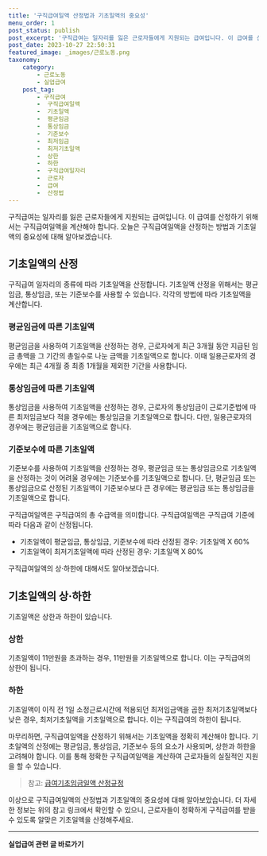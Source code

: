 ```yaml
---
title: '구직급여일액 산정법과 기초일액의 중요성'
menu_order: 1
post_status: publish
post_excerpt: '구직급여는 일자리를 잃은 근로자들에게 지원되는 급여입니다. 이 급여를 산정하기 위해서는 구직급여일액을 계산해야 합니다. 오늘은 구직급여일액을 산정하는 방법과 기초일액의 중요성에 대해 알아보겠습니다.'
post_date: 2023-10-27 22:50:31
featured_image: _images/근로노동.png
taxonomy:
    category:
        - 근로노동
        - 실업급여
    post_tag:
        - 구직급여
        -  구직급여일액
        -  기초일액
        -  평균임금
        -  통상임금
        -  기준보수
        -  최저임금
        -  최저기초일액
        -  상한
        -  하한
        -  구직급여일자리
        -  근로자
        -  급여
        -  산정법
---
```



구직급여는 일자리를 잃은 근로자들에게 지원되는 급여입니다. 이 급여를 산정하기 위해서는 구직급여일액을 계산해야 합니다. 오늘은 구직급여일액을 산정하는 방법과 기초일액의 중요성에 대해 알아보겠습니다.

## 기초일액의 산정

구직급여 일자리의 종류에 따라 기초일액을 산정합니다. 기초일액 산정을 위해서는 평균임금, 통상임금, 또는 기준보수를 사용할 수 있습니다. 각각의 방법에 따라 기초일액을 계산합니다.

### 평균임금에 따른 기초일액

평균임금을 사용하여 기초일액을 산정하는 경우, 근로자에게 최근 3개월 동안 지급된 임금 총액을 그 기간의 총일수로 나눈 금액을 기초일액으로 합니다. 이때 일용근로자의 경우에는 최근 4개월 중 최종 1개월을 제외한 기간을 사용합니다.

### 통상임금에 따른 기초일액

통상임금을 사용하여 기초일액을 산정하는 경우, 근로자의 통상임금이 근로기준법에 따른 최저임금보다 적을 경우에는 통상임금을 기초일액으로 합니다. 다만, 일용근로자의 경우에는 평균임금을 기초일액으로 합니다.

### 기준보수에 따른 기초일액

기준보수를 사용하여 기초일액을 산정하는 경우, 평균임금 또는 통상임금으로 기초일액을 산정하는 것이 어려울 경우에는 기준보수를 기초일액으로 합니다. 단, 평균임금 또는 통상임금으로 산정된 기초일액이 기준보수보다 큰 경우에는 평균임금 또는 통상임금을 기초일액으로 합니다.

구직급여일액은 구직급여의 총 수급액을 의미합니다. 구직급여일액은 구직급여 기준에 따라 다음과 같이 산정됩니다.

- 기초일액이 평균임금, 통상임금, 기준보수에 따라 산정된 경우: 기초일액 X 60%
- 기초일액이 최저기초일액에 따라 산정된 경우: 기초일액 X 80%

구직급여일액의 상·하한에 대해서도 알아보겠습니다.

## 기초일액의 상·하한

기초일액은 상한과 하한이 있습니다.

### 상한

기초일액이 11만원을 초과하는 경우, 11만원을 기초일액으로 합니다. 이는 구직급여의 상한이 됩니다.

### 하한

기초일액이 이직 전 1일 소정근로시간에 적용되던 최저임금액을 곱한 최저기초일액보다 낮은 경우, 최저기초일액을 기초일액으로 합니다. 이는 구직급여의 하한이 됩니다.

마무리하면, 구직급여일액을 산정하기 위해서는 기초일액을 정확히 계산해야 합니다. 기초일액의 산정에는 평균임금, 통상임금, 기준보수 등의 요소가 사용되며, 상한과 하한을 고려해야 합니다. 이를 통해 정확한 구직급여일액을 계산하여 근로자들의 실질적인 지원을 할 수 있습니다.

> 참고: [급여기초임금일액 산정규정](링크)

이상으로 구직급여일액의 산정법과 기초일액의 중요성에 대해 알아보았습니다. 더 자세한 정보는 위의 참고 링크에서 확인할 수 있으니, 근로자들이 정확하게 구직급여를 받을 수 있도록 알맞은 기초일액을 산정해주세요.
<!-- wp:separator -->
<hr class="wp-block-separator has-alpha-channel-opacity"/>
<!-- /wp:separator -->

<!-- wp:group {"backgroundColor":"base","layout":{"type":"constrained"}} -->
<div class="wp-block-group has-base-background-color has-background"><!-- wp:paragraph {"align":"center","fontSize":"medium"} -->
<p class="has-text-align-center has-large-font-size"><strong>실업급여 관련 글 바로가기</strong></p>
<!-- /wp:paragraph -->


<!-- wp:latest-posts
{"categories":[{"id":10977,"count":19,"description":"","link":"https://uknowlaw.com/category/%ec%8b%a4%ec%97%85%ea%b8%89%ec%97%ac/","name":"실업급여","slug":"실업급여","taxonomy":"category","parent":0,"meta":[],"_links":{"self":[{"href":"https://uknowlaw.com/wp-json/wp/v2/categories/10977"}],"collection":[{"href":"https://uknowlaw.com/wp-json/wp/v2/categories"}],"about":[{"href":"https://uknowlaw.com/wp-json/wp/v2/taxonomies/category"}],"wp:post_type":[{"href":"https://uknowlaw.com/wp-json/wp/v2/posts?categories=10977"}],"curies":[{"name":"wp","href":"https://api.w.org/{rel}","templated":true}]}}],"postsToShow":100,"excerptLength":28,"postLayout":"grid","columns":2,"featuredImageAlign":"left","featuredImageSizeSlug":"large","fontSize":18px} /--></div>
<!-- /wp:group -->